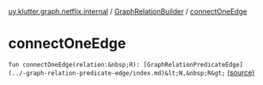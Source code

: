 [uy.klutter.graph.netflix.internal](../index.md) / [GraphRelationBuilder](index.md) / [connectOneEdge](.)


# connectOneEdge
`fun connectOneEdge(relation:&nbsp;R): [GraphRelationPredicateEdge](../-graph-relation-predicate-edge/index.md)&lt;N,&nbsp;R&gt;` [(source)](https://github.com/kohesive/klutter/blob/master/netflix-graph-jdk6/src/main/kotlin/uy/klutter/graph/netflix/internal/Schema.kt#L85)


